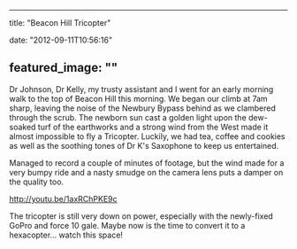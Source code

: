
---
title: "Beacon Hill Tricopter"

date: "2012-09-11T10:56:16"

featured_image: ""
---


Dr Johnson, Dr Kelly, my trusty assistant and I went for an early morning walk to the top of Beacon Hill this morning.  We began our climb at 7am sharp, leaving the noise of the Newbury Bypass behind as we clambered through the scrub.  The newborn sun cast a golden light upon the dew-soaked turf of the earthworks and a strong wind from the West made it almost impossible to fly a Tricopter.  Luckily, we had tea, coffee and cookies as well as the soothing tones of Dr K's Saxophone to keep us entertained.

Managed to record a couple of minutes of footage, but the wind made for a very bumpy ride and a nasty smudge on the camera lens puts a damper on the quality too.

http://youtu.be/1axRChPKE9c

The tricopter is still very down on power, especially with the newly-fixed GoPro and force 10 gale.  Maybe now is the time to convert it to a hexacopter... watch this space!